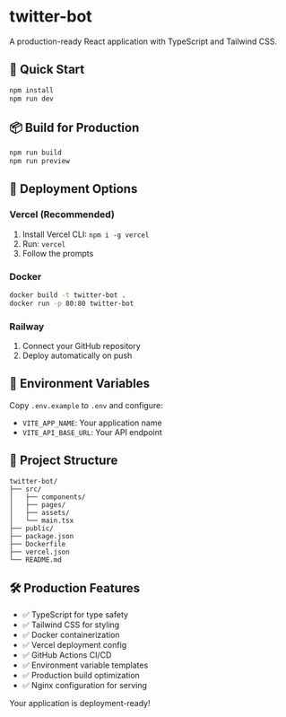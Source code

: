 # twitter-bot

A production-ready React application with TypeScript and Tailwind CSS.

## 🚀 Quick Start

```bash
npm install
npm run dev
```

## 📦 Build for Production

```bash
npm run build
npm run preview
```

## 🚢 Deployment Options

### Vercel (Recommended)
1. Install Vercel CLI: `npm i -g vercel`
2. Run: `vercel`
3. Follow the prompts

### Docker
```bash
docker build -t twitter-bot .
docker run -p 80:80 twitter-bot
```

### Railway
1. Connect your GitHub repository
2. Deploy automatically on push

## 🔧 Environment Variables

Copy `.env.example` to `.env` and configure:
- `VITE_APP_NAME`: Your application name
- `VITE_API_BASE_URL`: Your API endpoint

## 📁 Project Structure

```
twitter-bot/
├── src/
│   ├── components/
│   ├── pages/
│   ├── assets/
│   └── main.tsx
├── public/
├── package.json
├── Dockerfile
├── vercel.json
└── README.md
```

## 🛠 Production Features

- ✅ TypeScript for type safety
- ✅ Tailwind CSS for styling
- ✅ Docker containerization
- ✅ Vercel deployment config
- ✅ GitHub Actions CI/CD
- ✅ Environment variable templates
- ✅ Production build optimization
- ✅ Nginx configuration for serving

Your application is deployment-ready!